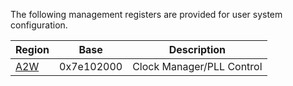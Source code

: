 
The following management registers are provided for user system configuration.

|Region|Base|Description|
|-------|----|--------|
|[A2W](README.md)|0x7e102000|Clock Manager/PLL Control|























